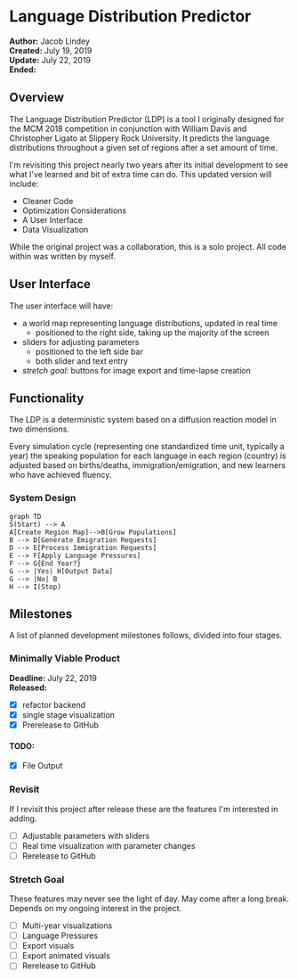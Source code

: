 # Language Distribution Predictor
__Author:__ Jacob Lindey  
__Created:__ July 19, 2019  
__Update:__ July 22, 2019  
__Ended:__

## Overview
The Language Distribution Predictor (LDP) is a tool I originally designed for
the MCM 2018 competition in conjunction with William Davis and Christopher
Ligato at Slippery Rock University.
It predicts the language distributions throughout a given set of regions after a
set amount of time.

I'm revisiting this project nearly two years after its initial development to
see what I've learned and bit of extra time can do.
This updated version will include:
  * Cleaner Code
  * Optimization Considerations
  * A User Interface
  * Data Visualization

While the original project was a collaboration, this is a solo project.
All code within was written by myself.

## User Interface
The user interface will have:
  - a world map representing language distributions, updated in real time
    - positioned to the right side, taking up the majority of the screen
  - sliders for adjusting parameters
    - positioned to the left side bar
    - both slider and text entry
  - *stretch goal:* buttons for image export and time-lapse creation

## Functionality
The LDP is a deterministic system based on a diffusion reaction model in two
dimensions.

Every simulation cycle (representing one standardized time unit, typically a
year) the speaking population for each language in each region (country) is
adjusted based on births/deaths, immigration/emigration, and new learners who
have achieved fluency.

### System Design

```mermaid
graph TD
S(Start) --> A
A[Create Region Map]-->B[Grow Populations]
B --> D[Generate Emigration Requests]
D --> E[Process Immigration Requests]
E --> F[Apply Language Pressures]
F --> G{End Year?}
G --> |Yes| H[Output Data]
G --> |No| B
H --> I(Stop)  
```  

## Milestones
A list of planned development milestones follows, divided into four stages.

### Minimally Viable Product
__Deadline:__ July 22, 2019  
__Released:__
  - [x] refactor backend
  - [x] single stage visualization
  - [x] Prerelease to GitHub

#### TODO:
  - [x] File Output

### Revisit
If I revisit this project after release these are the features I'm interested in
adding.
  - [ ] Adjustable parameters with sliders
  - [ ] Real time visualization with parameter changes
  - [ ] Rerelease to GitHub

### Stretch Goal
These features may never see the light of day.
May come after a long break.
Depends on my ongoing interest in the project.
  - [ ] Multi-year visualizations
  - [ ] Language Pressures
  - [ ] Export visuals
  - [ ] Export animated visuals
  - [ ] Rerelease to GitHub
